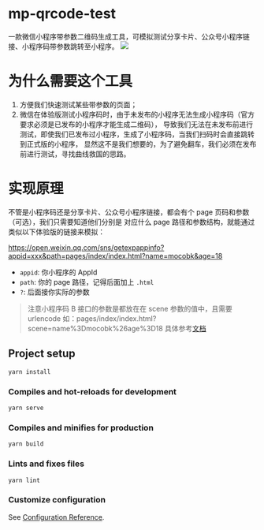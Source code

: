 # mp-qrcode-test
一款微信小程序带参数二维码生成工具，可模拟测试分享卡片、公众号小程序链接、小程序码带参数跳转至小程序。
![](http://mocobk.test.upcdn.net/image/20201029191607673.jpg)

# 为什么需要这个工具
1. 方便我们快速测试某些带参数的页面；
2. 微信在体验版测试小程序码时，由于未发布的小程序无法生成小程序码（官方要求必须是已发布的小程序才能生成二维码），
导致我们无法在未发布前进行测试，即使我们已发布过小程序，生成了小程序码，当我们扫码时会直接跳转到正式版的小程序，
显然这不是我们想要的，为了避免翻车，我们必须在发布前进行测试，寻找曲线救国的思路。

# 实现原理
不管是小程序码还是分享卡片、公众号小程序链接，都会有个 page 页码和参数（可选），我们只需要知道他们分别是
对应什么 page 路径和参数结构，就能通过类似以下体验版的链接来模拟：

https://open.weixin.qq.com/sns/getexpappinfo?appid=xxx&path=pages/index/index.html?name=mocobk&age=18

* `appid`: 你小程序的 AppId
* `path`: 你的 page 路径，记得后面加上 `.html`
* `?`: 后面接你实际的参数

> 注意小程序码 B 接口的参数是都放在在 scene 参数的值中，且需要 urlencode 如：pages/index/index.html?scene=name%3Dmocobk%26age%3D18
> 具体参考[文档](https://developers.weixin.qq.com/miniprogram/dev/framework/open-ability/qr-code.html)
## Project setup
```
yarn install
```

### Compiles and hot-reloads for development
```
yarn serve
```

### Compiles and minifies for production
```
yarn build
```

### Lints and fixes files
```
yarn lint
```

### Customize configuration
See [Configuration Reference](https://cli.vuejs.org/config/).
